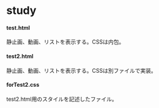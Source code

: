 # study

#### test.html
静止画、動画、リストを表示する。CSSは内包。

#### test2.html
静止画、動画、リストを表示する。CSSは別ファイルで実装。

#### forTest2.css
test2.html用のスタイルを記述したファイル。
